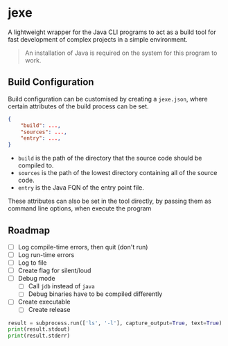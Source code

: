 # jexe

A lightweight wrapper for the Java CLI programs to act as a build tool for fast development of complex projects in a simple environment.

> An installation of Java is required on the system for this program to work.

## Build Configuration

Build configuration can be customised by creating a `jexe.json`, where certain attributes of the build process can be set.

```json
{
    "build": ...,
    "sources": ...,
    "entry": ...,
}
```

- `build` is the path of the directory that the source code should be compiled to.
- `sources` is the path of the lowest directory containing all of the source code.
- `entry` is the Java FQN of the entry point file.

These attributes can also be set in the tool directly, by passing them as command line options, when execute the program

## Roadmap

- [ ] Log compile-time errors, then quit (don't run)
- [ ] Log run-time errors
- [ ] Log to file
- [ ] Create flag for silent/loud
- [ ] Debug mode
  - [ ] Call `jdb` instead of `java`
  - [ ] Debug binaries have to be compiled differently
- [ ] Create executable
  - [ ] Create release

```python
result = subprocess.run(['ls', '-l'], capture_output=True, text=True)
print(result.stdout)
print(result.stderr)
```
